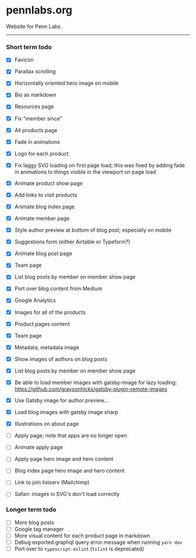 # pennlabs.org

Website for Penn Labs.

---

### Short term todo

- [x] Favicon
- [x] Parallax scrolling
- [x] Horizontally oriented hero image on mobile
- [x] Bio as markdown
- [x] Resources page
- [x] Fix "member since"
- [x] All products page
- [x] Fade in animations
- [x] Logo for each product
- [x] Fix laggy SVG loading on first page load; this was fixed by adding fade in animations to things visible in the viewport on page load
- [x] Animate product show page
- [x] Add links to visit products
- [x] Animate blog index page
- [x] Animate member page
- [x] Style author preview at bottom of blog post; especially on mobile
- [x] Suggestions form (either Airtable or Typeform?)
- [x] Animate blog post page
- [x] Team page
- [x] List blog posts by member on member show page
- [x] Port over blog content from Medium
- [x] Google Analytics
- [x] Images for all of the products
- [x] Product pages content
- [x] Team page
- [x] Metadata, metadata image
- [x] Show images of authors on blog posts
- [x] List blog posts by member on member show page
- [x] Be able to load member images with gatsby-image for lazy loading: https://github.com/graysonhicks/gatsby-plugin-remote-images
- [x] Use Gatsby image for author preview...
- [x] Load blog images with gatsby image sharp
- [x] Illustrations on about page

- [ ] Apply page; note that apps are no longer open
- [ ] Animate apply page
- [ ] Apply page hero image and hero content
- [ ] Blog index page hero image and hero content
- [ ] Link to join listserv (Mailchimp)
- [ ] Safari: images in SVG's don't load correctly

### Longer term todo

- [ ] More blog posts
- [ ] Google tag manager
- [ ] More visual content for each product page in markdown
- [ ] Debug exported graphql query error message when running `yarn dev`
- [ ] Port over to `typescript-eslint` (`tslint` is deprecated)
